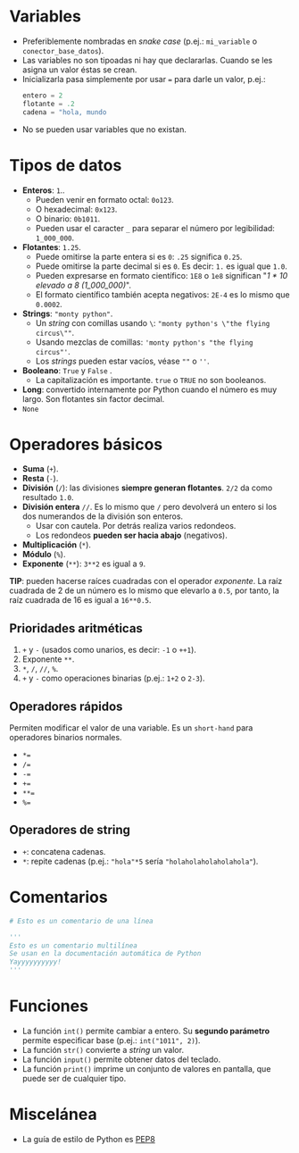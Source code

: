 # Variables

* Preferiblemente nombradas en _snake case_ (p.ej.: `mi_variable` o `conector_base_datos`).
* Las variables no son tipoadas ni hay que declararlas. Cuando se les asigna un valor éstas se crean.
* Inicializarla pasa simplemente por usar `=` para darle un valor, p.ej.:
    ```python
    entero = 2
    flotante = .2
    cadena = "hola, mundo
    ```
* No se pueden usar variables que no existan.

# Tipos de datos

* **Enteros**: `1`..
    * Pueden venir en formato octal: `0o123`.
    * O hexadecimal: `0x123`.
    * O binario: `0b1011`.
    * Pueden usar el caracter `_` para separar el número por legibilidad: `1_000_000`.
* **Flotantes**: `1.25`.
    * Puede omitirse la parte entera si es `0`: `.25` significa `0.25`.
    * Puede omitirse la parte decimal si es `0`. Es decir: `1.` es igual que `1.0`.
    * Pueden expresarse en formato científico: `1E8` o `1e8` significan "_1 * 10 elevado a 8 (1_000_000)_".
    * El formato científico también acepta negativos: `2E-4` es lo mismo que `0.0002`.
* **Strings**: `"monty python"`.
    * Un _string_ con comillas usando `\`: `"monty python's \"the flying circus\""`.
    * Usando mezclas de comillas: `'monty python's "the flying circus"'`.
    * Los _strings_ pueden estar vacíos, véase `""` o `''`.
* **Booleano**: `True` y `False` .
    * La capitalización es importante. `true` o `TRUE` no son booleanos.
* **Long**: convertido internamente por Python cuando el número es muy largo. Son flotantes sin factor decimal.
* `None`

# Operadores básicos

 * **Suma** (`+`).
 * **Resta** (`-`).
 * **División** (`/`): las divisiones **siempre generan flotantes**. `2/2` da como resultado `1.0`.
 * **División entera** `//`. Es lo mismo que `/` pero devolverá un entero si los dos numerandos de la división son enteros.
    * Usar con cautela. Por detrás realiza varios redondeos.
    * Los redondeos **pueden ser hacia abajo** (negativos).
 * **Multiplicación** (`*`).
 * **Módulo** (`%`).
 * **Exponente** (`**`): `3**2` es igual a `9`.
 
**TIP**: pueden hacerse raíces cuadradas con el operador _exponente_. La raíz cuadrada de 2 de un número es lo mismo que elevarlo a `0.5`, por tanto, la raíz cuadrada de 16 es igual a `16**0.5`.

## Prioridades aritméticas

1. `+` y `-` (usados como unarios, es decir: `-1` o `++1`).
2. Exponente `**`.
3. `*`, `/`, `//`, `%`.
4. `+` y `-` como operaciones binarias (p.ej.: `1+2` o `2-3`).

## Operadores rápidos

Permiten modificar el valor de una variable. Es un `short-hand` para operadores binarios normales.

- `*=`
- `/=`
- `-=`
- `+=`
- `**=`
- `%=`

## Operadores de string

- `+`: concatena cadenas.
- `*`: repite cadenas (p.ej.: `"hola"*5` sería `"holaholaholaholahola"`).

# Comentarios

```python
# Esto es un comentario de una línea

'''
Esto es un comentario multilínea
Se usan en la documentación automática de Python
Yayyyyyyyyyy!
''' 
```
# Funciones 

* La función `int()` permite cambiar a entero. Su **segundo parámetro** permite especificar base (p.ej.: `int("1011", 2)`).
* La función `str()` convierte a _string_ un valor.
* La función `input()` permite obtener datos del teclado.
* La función `print()` imprime un conjunto de valores en pantalla, que puede ser de cualquier tipo.

# Miscelánea

* La guía de estilo de Python es [PEP8](https://www.python.org/dev/peps/pep-0008/)
